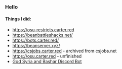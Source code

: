 ### Hello
#### Things I did:
* https://osu-restricts.carter.red
* https://beanbattleshacks.net/
* https://bots.carter.red/
* https://beanserver.xyz/
* https://csjobs.carter.red - archived from csjobs.net
* https://osu.carter.red - unfinished
* [God Syria and Bashar Discord Bot](https://github.com/carter-0/GodSyriaAndBashar-Bot)
<!--
**carter-0/carter-0** is a ✨ _special_ ✨ repository because its `README.md` (this file) appears on your GitHub profile.

Here are some ideas to get you started:

- 🔭 I’m currently working on ...
- 🌱 I’m currently learning ...
- 👯 I’m looking to collaborate on ...
- 🤔 I’m looking for help with ...
- 💬 Ask me about ...
- 📫 How to reach me: ...
- 😄 Pronouns: ...
- ⚡ Fun fact: ...
-->
